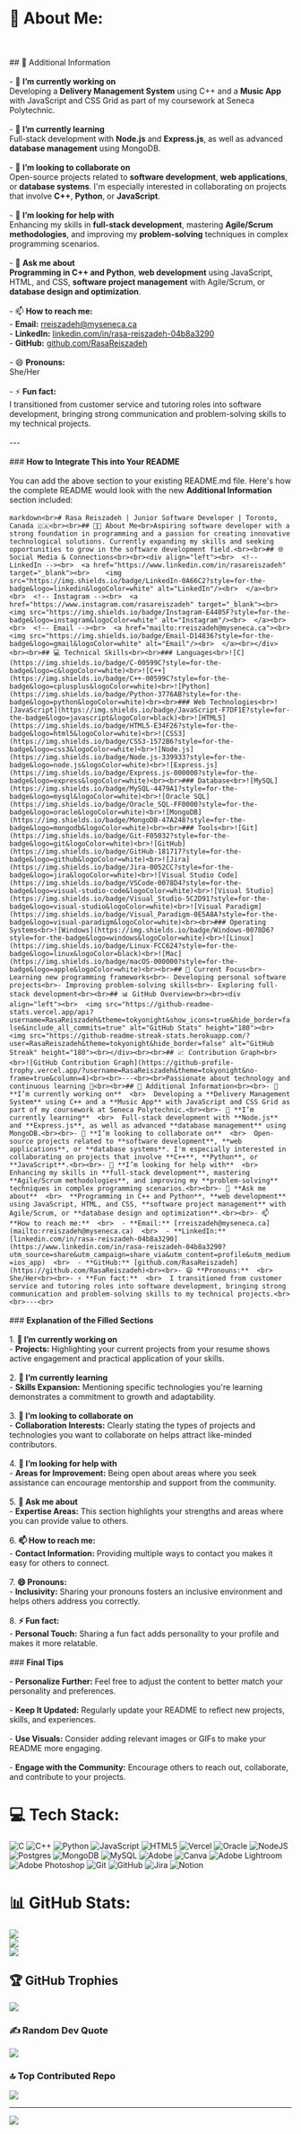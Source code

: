 # 💫 About Me:
<br><br>## 🌟 Additional Information<br><br>- 🔭 **I’m currently working on**  <br>  Developing a **Delivery Management System** using C++ and a **Music App** with JavaScript and CSS Grid as part of my coursework at Seneca Polytechnic.<br><br>- 🌱 **I’m currently learning**  <br>  Full-stack development with **Node.js** and **Express.js**, as well as advanced **database management** using MongoDB.<br><br>- 👯 **I’m looking to collaborate on**  <br>  Open-source projects related to **software development**, **web applications**, or **database systems**. I'm especially interested in collaborating on projects that involve **C++**, **Python**, or **JavaScript**.<br><br>- 🤔 **I’m looking for help with**  <br>  Enhancing my skills in **full-stack development**, mastering **Agile/Scrum methodologies**, and improving my **problem-solving** techniques in complex programming scenarios.<br><br>- 💬 **Ask me about**  <br>  **Programming in C++ and Python**, **web development** using JavaScript, HTML, and CSS, **software project management** with Agile/Scrum, or **database design and optimization**.<br><br>- 📫 **How to reach me:**  <br>  - **Email:** [rreiszadeh@myseneca.ca](mailto:rreiszadeh@myseneca.ca)  <br>  - **LinkedIn:** [linkedin.com/in/rasa-reiszadeh-04b8a3290](https://www.linkedin.com/in/rasa-reiszadeh-04b8a3290?utm_source=share&utm_campaign=share_via&utm_content=profile&utm_medium=ios_app)  <br>  - **GitHub:** [github.com/RasaReiszadeh](https://github.com/RasaReiszadeh)<br><br>- 😄 **Pronouns:**  <br>  She/Her<br><br>- ⚡ **Fun fact:**  <br>  I transitioned from customer service and tutoring roles into software development, bringing strong communication and problem-solving skills to my technical projects.<br><br>---<br><br>### **How to Integrate This into Your README**<br><br>You can add the above section to your existing README.md file. Here's how the complete README would look with the new **Additional Information** section included:<br><br>```markdown<br># Rasa Reiszadeh | Junior Software Developer | Toronto, Canada 🇨🇦<br><br>## 👨‍💻 About Me<br>Aspiring software developer with a strong foundation in programming and a passion for creating innovative technological solutions. Currently expanding my skills and seeking opportunities to grow in the software development field.<br><br>## 🌐 Social Media & Connections<br><br><div align="left"><br>  <!-- LinkedIn --><br>  <a href="https://www.linkedin.com/in/rasareiszadeh" target="_blank"><br>    <img src="https://img.shields.io/badge/LinkedIn-0A66C2?style=for-the-badge&logo=linkedin&logoColor=white" alt="LinkedIn"/><br>  </a><br>  <br>  <!-- Instagram --><br>  <a href="https://www.instagram.com/rasareiszadeh" target="_blank"><br>    <img src="https://img.shields.io/badge/Instagram-E4405F?style=for-the-badge&logo=instagram&logoColor=white" alt="Instagram"/><br>  </a><br>  <br>  <!-- Email --><br>  <a href="mailto:rreiszadeh@myseneca.ca"><br>    <img src="https://img.shields.io/badge/Email-D14836?style=for-the-badge&logo=gmail&logoColor=white" alt="Email"/><br>  </a><br></div><br><br>## 💻 Technical Skills<br><br>### Languages<br>![C](https://img.shields.io/badge/C-00599C?style=for-the-badge&logo=c&logoColor=white)<br>![C++](https://img.shields.io/badge/C++-00599C?style=for-the-badge&logo=cplusplus&logoColor=white)<br>![Python](https://img.shields.io/badge/Python-3776AB?style=for-the-badge&logo=python&logoColor=white)<br><br>### Web Technologies<br>![JavaScript](https://img.shields.io/badge/JavaScript-F7DF1E?style=for-the-badge&logo=javascript&logoColor=black)<br>![HTML5](https://img.shields.io/badge/HTML5-E34F26?style=for-the-badge&logo=html5&logoColor=white)<br>![CSS3](https://img.shields.io/badge/CSS3-1572B6?style=for-the-badge&logo=css3&logoColor=white)<br>![Node.js](https://img.shields.io/badge/Node.js-339933?style=for-the-badge&logo=node.js&logoColor=white)<br>![Express.js](https://img.shields.io/badge/Express.js-000000?style=for-the-badge&logo=express&logoColor=white)<br><br>### Database<br>![MySQL](https://img.shields.io/badge/MySQL-4479A1?style=for-the-badge&logo=mysql&logoColor=white)<br>![Oracle SQL](https://img.shields.io/badge/Oracle_SQL-FF0000?style=for-the-badge&logo=oracle&logoColor=white)<br>![MongoDB](https://img.shields.io/badge/MongoDB-47A248?style=for-the-badge&logo=mongodb&logoColor=white)<br><br>### Tools<br>![Git](https://img.shields.io/badge/Git-F05032?style=for-the-badge&logo=git&logoColor=white)<br>![GitHub](https://img.shields.io/badge/GitHub-181717?style=for-the-badge&logo=github&logoColor=white)<br>![Jira](https://img.shields.io/badge/Jira-0052CC?style=for-the-badge&logo=jira&logoColor=white)<br>![Visual Studio Code](https://img.shields.io/badge/VSCode-0078D4?style=for-the-badge&logo=visual-studio-code&logoColor=white)<br>![Visual Studio](https://img.shields.io/badge/Visual_Studio-5C2D91?style=for-the-badge&logo=visual-studio&logoColor=white)<br>![Visual Paradigm](https://img.shields.io/badge/Visual_Paradigm-0E5A8A?style=for-the-badge&logo=visual-paradigm&logoColor=white)<br><br>### Operating Systems<br>![Windows](https://img.shields.io/badge/Windows-0078D6?style=for-the-badge&logo=windows&logoColor=white)<br>![Linux](https://img.shields.io/badge/Linux-FCC624?style=for-the-badge&logo=linux&logoColor=black)<br>![Mac](https://img.shields.io/badge/macOS-000000?style=for-the-badge&logo=apple&logoColor=white)<br><br>## 🚀 Current Focus<br>- Learning new programming frameworks<br>- Developing personal software projects<br>- Improving problem-solving skills<br>- Exploring full-stack development<br><br>## 📊 GitHub Overview<br><br><div align="left"><br>  <img src="https://github-readme-stats.vercel.app/api?username=RasaReiszadeh&theme=tokyonight&show_icons=true&hide_border=false&include_all_commits=true" alt="GitHub Stats" height="180"><br>  <img src="https://github-readme-streak-stats.herokuapp.com/?user=RasaReiszadeh&theme=tokyonight&hide_border=false" alt="GitHub Streak" height="180"><br></div><br><br>## 📈 Contribution Graph<br><br>![GitHub Contribution Graph](https://github-profile-trophy.vercel.app/?username=RasaReiszadeh&theme=tokyonight&no-frame=true&column=4)<br><br>---<br><br>Passionate about technology and continuous learning 🌱<br><br>## 🌟 Additional Information<br><br>- 🔭 **I’m currently working on**  <br>  Developing a **Delivery Management System** using C++ and a **Music App** with JavaScript and CSS Grid as part of my coursework at Seneca Polytechnic.<br><br>- 🌱 **I’m currently learning**  <br>  Full-stack development with **Node.js** and **Express.js**, as well as advanced **database management** using MongoDB.<br><br>- 👯 **I’m looking to collaborate on**  <br>  Open-source projects related to **software development**, **web applications**, or **database systems**. I'm especially interested in collaborating on projects that involve **C++**, **Python**, or **JavaScript**.<br><br>- 🤔 **I’m looking for help with**  <br>  Enhancing my skills in **full-stack development**, mastering **Agile/Scrum methodologies**, and improving my **problem-solving** techniques in complex programming scenarios.<br><br>- 💬 **Ask me about**  <br>  **Programming in C++ and Python**, **web development** using JavaScript, HTML, and CSS, **software project management** with Agile/Scrum, or **database design and optimization**.<br><br>- 📫 **How to reach me:**  <br>  - **Email:** [rreiszadeh@myseneca.ca](mailto:rreiszadeh@myseneca.ca)  <br>  - **LinkedIn:** [linkedin.com/in/rasa-reiszadeh-04b8a3290](https://www.linkedin.com/in/rasa-reiszadeh-04b8a3290?utm_source=share&utm_campaign=share_via&utm_content=profile&utm_medium=ios_app)  <br>  - **GitHub:** [github.com/RasaReiszadeh](https://github.com/RasaReiszadeh)<br><br>- 😄 **Pronouns:**  <br>  She/Her<br><br>- ⚡ **Fun fact:**  <br>  I transitioned from customer service and tutoring roles into software development, bringing strong communication and problem-solving skills to my technical projects.<br><br>---<br>```<br><br>### **Explanation of the Filled Sections**<br><br>1. **🔭 I’m currently working on**  <br>   - **Projects:** Highlighting your current projects from your resume shows active engagement and practical application of your skills.<br><br>2. **🌱 I’m currently learning**  <br>   - **Skills Expansion:** Mentioning specific technologies you're learning demonstrates a commitment to growth and adaptability.<br><br>3. **👯 I’m looking to collaborate on**  <br>   - **Collaboration Interests:** Clearly stating the types of projects and technologies you want to collaborate on helps attract like-minded contributors.<br><br>4. **🤔 I’m looking for help with**  <br>   - **Areas for Improvement:** Being open about areas where you seek assistance can encourage mentorship and support from the community.<br><br>5. **💬 Ask me about**  <br>   - **Expertise Areas:** This section highlights your strengths and areas where you can provide value to others.<br><br>6. **📫 How to reach me:**  <br>   - **Contact Information:** Providing multiple ways to contact you makes it easy for others to connect.<br><br>7. **😄 Pronouns:**  <br>   - **Inclusivity:** Sharing your pronouns fosters an inclusive environment and helps others address you correctly.<br><br>8. **⚡ Fun fact:**  <br>   - **Personal Touch:** Sharing a fun fact adds personality to your profile and makes it more relatable.<br><br>### **Final Tips**<br><br>- **Personalize Further:** Feel free to adjust the content to better match your personality and preferences.<br>  <br>- **Keep It Updated:** Regularly update your README to reflect new projects, skills, and experiences.<br><br>- **Use Visuals:** Consider adding relevant images or GIFs to make your README more engaging.<br><br>- **Engage with the Community:** Encourage others to reach out, collaborate, and contribute to your projects.<br>


# 💻 Tech Stack:
![C](https://img.shields.io/badge/c-%2300599C.svg?style=for-the-badge&logo=c&logoColor=white) ![C++](https://img.shields.io/badge/c++-%2300599C.svg?style=for-the-badge&logo=c%2B%2B&logoColor=white) ![Python](https://img.shields.io/badge/python-3670A0?style=for-the-badge&logo=python&logoColor=ffdd54) ![JavaScript](https://img.shields.io/badge/javascript-%23323330.svg?style=for-the-badge&logo=javascript&logoColor=%23F7DF1E) ![HTML5](https://img.shields.io/badge/html5-%23E34F26.svg?style=for-the-badge&logo=html5&logoColor=white) ![Vercel](https://img.shields.io/badge/vercel-%23000000.svg?style=for-the-badge&logo=vercel&logoColor=white) ![Oracle](https://img.shields.io/badge/Oracle-F80000?style=for-the-badge&logo=oracle&logoColor=white) ![NodeJS](https://img.shields.io/badge/node.js-6DA55F?style=for-the-badge&logo=node.js&logoColor=white) ![Postgres](https://img.shields.io/badge/postgres-%23316192.svg?style=for-the-badge&logo=postgresql&logoColor=white) ![MongoDB](https://img.shields.io/badge/MongoDB-%234ea94b.svg?style=for-the-badge&logo=mongodb&logoColor=white) ![MySQL](https://img.shields.io/badge/mysql-4479A1.svg?style=for-the-badge&logo=mysql&logoColor=white) ![Adobe](https://img.shields.io/badge/adobe-%23FF0000.svg?style=for-the-badge&logo=adobe&logoColor=white) ![Canva](https://img.shields.io/badge/Canva-%2300C4CC.svg?style=for-the-badge&logo=Canva&logoColor=white) ![Adobe Lightroom](https://img.shields.io/badge/Adobe%20Lightroom-31A8FF.svg?style=for-the-badge&logo=Adobe%20Lightroom&logoColor=white) ![Adobe Photoshop](https://img.shields.io/badge/adobe%20photoshop-%2331A8FF.svg?style=for-the-badge&logo=adobe%20photoshop&logoColor=white) ![Git](https://img.shields.io/badge/git-%23F05033.svg?style=for-the-badge&logo=git&logoColor=white) ![GitHub](https://img.shields.io/badge/github-%23121011.svg?style=for-the-badge&logo=github&logoColor=white) ![Jira](https://img.shields.io/badge/jira-%230A0FFF.svg?style=for-the-badge&logo=jira&logoColor=white) ![Notion](https://img.shields.io/badge/Notion-%23000000.svg?style=for-the-badge&logo=notion&logoColor=white)
# 📊 GitHub Stats:
![](https://github-readme-stats.vercel.app/api?username=rasareiszadeh&theme=dark&hide_border=false&include_all_commits=false&count_private=false)<br/>
![](https://github-readme-streak-stats.herokuapp.com/?user=rasareiszadeh&theme=dark&hide_border=false)<br/>
![](https://github-readme-stats.vercel.app/api/top-langs/?username=rasareiszadeh&theme=dark&hide_border=false&include_all_commits=false&count_private=false&layout=compact)

## 🏆 GitHub Trophies
![](https://github-profile-trophy.vercel.app/?username=rasareiszadeh&theme=great-gatsby&no-frame=false&no-bg=false&margin-w=4)

### ✍️ Random Dev Quote
![](https://quotes-github-readme.vercel.app/api?type=vetical&theme=gruvbox)

### 🔝 Top Contributed Repo
![](https://github-contributor-stats.vercel.app/api?username=rasareiszadeh&limit=5&theme=jolly&combine_all_yearly_contributions=true)

---
[![](https://visitcount.itsvg.in/api?id=rasareiszadeh&icon=4&color=10)](https://visitcount.itsvg.in)

<!-- Proudly created with GPRM ( https://gprm.itsvg.in ) -->
